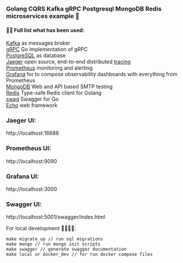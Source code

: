 ### Golang CQRS Kafka gRPC Postgresql MongoDB Redis microservices example 👋

#### 👨‍💻 Full list what has been used:
[Kafka](https://github.com/segmentio/kafka-go) as messages broker<br/>
[gRPC](https://github.com/grpc/grpc-go) Go implementation of gRPC<br/>
[PostgreSQL](https://github.com/jackc/pgx) as database<br/>
[Jaeger](https://www.jaegertracing.io/) open source, end-to-end distributed [tracing](https://opentracing.io/)<br/>
[Prometheus](https://prometheus.io/) monitoring and alerting<br/>
[Grafana](https://grafana.com/) for to compose observability dashboards with everything from Prometheus<br/>
[MongoDB](https://github.com/mongodb/mongo-go-driver) Web and API based SMTP testing<br/>
[Redis](https://github.com/go-redis/redis) Type-safe Redis client for Golang<br/>
[swag](https://github.com/swaggo/swag) Swagger for Go<br/>
[Echo](https://github.com/labstack/echo) web framework<br/>

### Jaeger UI:

http://localhost:16686

### Prometheus UI:

http://localhost:9090

### Grafana UI:

http://localhost:3000

### Swagger UI:

http://localhost:5001/swagger/index.html


For local development 🙌👨‍💻🚀:

```
make migrate_up // run sql migrations
make mongo // run mongo init scripts
make swagger // generate swagger documentation
make local or docker_dev // for run docker compose files
```

